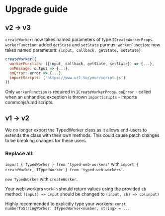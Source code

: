 # Upgrade guide

## v2 -> v3
`createWorker`: now takes named parameters of type `ICreateWorkerProps`.
`workerFunction`: added `getState` and `setState` parmas.
`workerFunction`: now takes named parameters: `{input, callback, getState, setState}`

```javascript
createWorker({
  workerFunction: ({input, callback, getState, setState}) => {...},
  onMessage: output => {...},
  onError: error => {...},
  importScripts: ['https://www.url.to/your/script.js']
})
```
Only `workerFunction` is required in `ICreateWorkerProps`.
`onError` - called when an unhandled exception is thrown
`importScripts` - imports commonjs/umd scripts.

## v1 -> v2

We no longer export the TypedWorker class as it allows end-users to extends the class with their own methods.
This could cause patch changes to be breaking changes for these users.

### Replace all:

`import { TypedWorker } from 'typed-web-workers'`
with
`import { createWorker, ITypedWorker } from 'typed-web-workers'`.

`new TypedWorker`
with
`createWorker`.

Your web-workers `workFn` should return values using the provided `cb` method:
`(input) => input` should be changed to `(input, cb) => cb(input)`

Highly recommended to explicitly type your workers:
`const numberToStringWorker: ITypedWorker<number, string> = ...`
